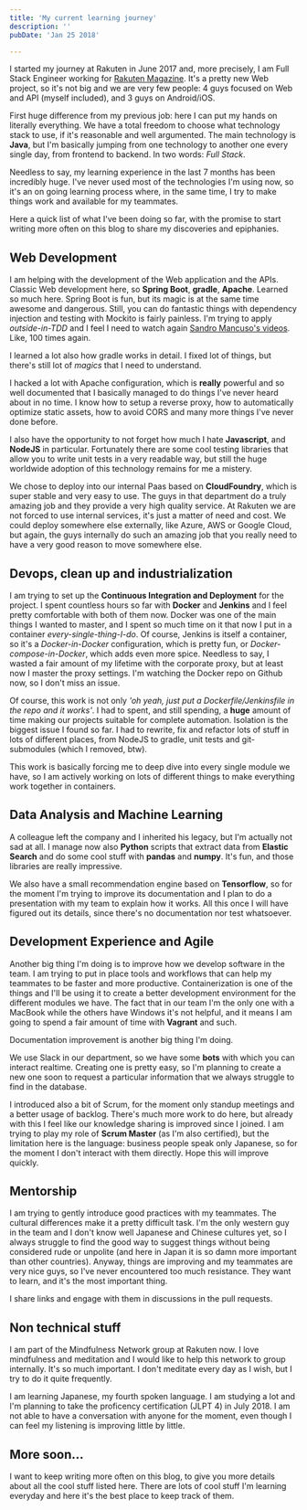 ```yaml
---
title: 'My current learning journey'
description: ''
pubDate: 'Jan 25 2018'

---
```


I started my journey at Rakuten in June 2017 and, more precisely, I am Full Stack Engineer working for [Rakuten Magazine](https://magazine.rakuten.co.jp/). It's a pretty new Web project, so it's not big and we are very few people: 4 guys focused on Web and API (myself included), and 3 guys on Android/iOS.

First huge difference from my previous job: here I can put my hands on literally everything. We have a total freedom to choose what technology stack to use, if it's reasonable and well argumented. The main technology is **Java**, but I'm basically jumping from one technology to another one every single day, from frontend to backend. In two words: _Full Stack_.

Needless to say, my learning experience in the last 7 months has been incredibly huge. I've never used most of the technologies I'm using now, so it's an on going learning process where, in the same time, I try to make things work and available for my teammates. 

Here a quick list of what I've been doing so far, with the promise to start writing more often on this blog to share my discoveries and epiphanies.

## Web Development
I am helping with the development of the Web application and the APIs. Classic Web development here, so **Spring Boot**, **gradle**, **Apache**. Learned so much here. Spring Boot is fun, but its magic is at the same time awesome and dangerous. Still, you can do fantastic things with dependency injection and testing with Mockito is fairly painless. I'm trying to apply _outside-in-TDD_ and I feel I need to watch again [Sandro Mancuso's videos](https://www.youtube.com/watch?v=24vzFAvOzo0). Like, 100 times again. 

I learned a lot also how gradle works in detail. I fixed lot of things, but there's still lot of _magics_ that I need to understand.

I hacked a lot with Apache configuration, which is **really** powerful and so well documented that I basically managed to do things I've never heard about in no time. I know how to setup a reverse proxy, how to automatically optimize static assets, how to avoid CORS and many more things I've never done before.

I also have the opportunity to not forget how much I hate **Javascript**, and **NodeJS** in particular. Fortunately there are some cool testing libraries that allow you to write unit tests in a very readable way, but still the huge worldwide adoption of this technology remains for me a mistery.

We chose to deploy into our internal Paas based on **CloudFoundry**, which is super stable and very easy to use. The guys in that department do a truly amazing job and they provide a very high quality service. At Rakuten we are not forced to use internal services, it's just a matter of need and cost. We could deploy somewhere else externally, like Azure, AWS or Google Cloud, but again, the guys internally do such an amazing job that you really need to have a very good reason to move somewhere else.

## Devops, clean up and industrialization
I am trying to set up the **Continuous Integration and Deployment** for the project. I spent countless hours so far with **Docker** and **Jenkins** and I feel pretty comfortable with both of them now. Docker was one of the main things I wanted to master, and I spent so much time on it that now I put in a container _every-single-thing-I-do_.
Of course, Jenkins is itself a container, so it's a _Docker-in-Docker_ configuration, which is pretty fun, or  _Docker-compose-in-Docker_, which adds even more spice. Needless to say, I wasted a fair amount of my lifetime with the corporate proxy, but at least now I master the proxy settings. I'm watching the Docker repo on Github now, so I don't miss an issue.

Of course, this work is not only _'oh yeah, just put a Dockerfile/Jenkinsfile in the repo and it works'_. I had to spent, and still spending, a **huge** amount of time making our projects suitable for complete automation. Isolation is the biggest issue I found so far. I had to rewrite, fix and refactor lots of stuff in lots of different places, from NodeJS to gradle, unit tests and git-submodules (which I removed, btw).

This work is basically forcing me to deep dive into every single module we have, so I am actively working on lots of different things to make everything work together in containers.

## Data Analysis and Machine Learning
A colleague left the company and I inherited his legacy, but I'm actually not sad at all. I manage now also **Python** 
scripts that extract data from **Elastic Search** and do some cool stuff with **pandas** and **numpy**. It's fun, and those libraries are really impressive.

We also have a small recommendation engine based on **Tensorflow**, so for the moment I'm trying to improve its documentation and I plan to do a presentation with my team to explain how it works. All this once I will have figured out its details, since there's no documentation nor test whatsoever. 

## Development Experience and Agile
Another big thing I'm doing is to improve how we develop software in the team. I am trying to put in place tools and workflows that can help my teammates to be faster and more productive. Containerization is one of the things and I'll be using it to create a better development environment for the different modules we have. The fact that in our team I'm the only one with a MacBook while the others have Windows it's not helpful, and it means I am going to spend a fair amount of time with **Vagrant** and such.

Documentation improvement is another big thing I'm doing.

We use Slack in our department, so we have some **bots** with which you can interact realtime. Creating one is pretty easy, so I'm planning to create a new one soon to request a particular information that we always struggle to find in the database. 

I introduced also a bit of Scrum, for the moment only standup meetings and a better usage of backlog. There's much more work to do here, but already with this I feel like our knowledge sharing is improved since I joined. I am trying to play my role of **Scrum Master** (as I'm also certified), but the limitation here is the language: business people speak only Japanese, so for the moment I don't interact with them directly. Hope this will improve quickly.

## Mentorship
I am trying to gently introduce good practices with my teammates. The cultural differences make it a pretty difficult task. I'm the only western guy in the team and I don't know well Japanese and Chinese cultures yet, so I always struggle to find the good way to suggest things without being considered rude or unpolite (and here in Japan it is so damn more important than other countries). Anyway, things are improving and my teammates are very nice guys, so I've never encountered too much resistance. They want to learn, and it's the most important thing.

I share links and engage with them in discussions in the pull requests.

## Non technical stuff
I am part of the Mindfulness Network group at Rakuten now. I love mindfulness and meditation and I would like to help this network to group internally. It's so much important. I don't meditate every day as I wish, but I try to do it quite frequently. 

I am learning Japanese, my fourth spoken language. I am studying a lot and I'm planning to take the proficency certification (JLPT 4) in July 2018. I am not able to have a conversation with anyone for the moment, even though I can feel my listening is improving little by little. 

## More soon...
I want to keep writing more often on this blog, to give you more details about all the cool stuff listed here. There are lots of cool stuff I'm learning everyday and here it's the best place to keep track of them.